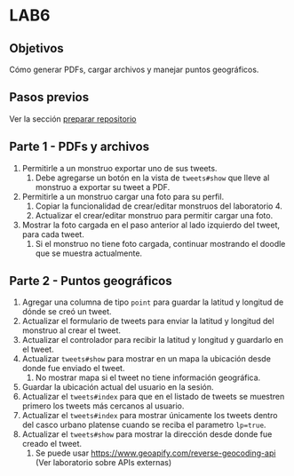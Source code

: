 # LAB6

## Objetivos

Cómo generar PDFs, cargar archivos y manejar puntos geográficos.

## Pasos previos

Ver la sección [preparar repositorio](https://github.com/I110IS/lab1/blob/master/README.md#preparar-repositorio)

## Parte 1 - PDFs y archivos

1. Permitirle a un monstruo exportar uno de sus tweets.
    1. Debe agregarse un botón en la vista de `tweets#show` que lleve al monstruo a exportar su tweet a PDF.
1. Permitirle a un monstruo cargar una foto para su perfil.
    1. Copiar la funcionalidad de crear/editar monstruos del laboratorio 4.
    1. Actualizar el crear/editar monstruo para permitir cargar una foto.
1. Mostrar la foto cargada en el paso anterior al lado izquierdo del tweet, para cada tweet.
    1. Si el monstruo no tiene foto cargada, continuar mostrando el doodle que se muestra actualmente.

## Parte 2 - Puntos geográficos

1. Agregar una columna de tipo `point` para guardar la latitud y longitud de dónde se creó un tweet.
1. Actualizar el formulario de tweets para enviar la latitud y longitud del monstruo al crear el tweet.
1. Actualizar el controlador para recibir la latitud y longitud y guardarlo en el tweet.
1. Actualizar `tweets#show` para mostrar en un mapa la ubicación desde donde fue enviado el tweet.
    1. No mostrar mapa si el tweet no tiene información geográfica.
1. Guardar la ubicación actual del usuario en la sesión.
1. Actualizar el `tweets#index` para que en el listado de tweets se muestren primero los tweets más cercanos al usuario.
1. Actualizar el `tweets#index` para mostrar únicamente los tweets dentro del casco urbano platense cuando se reciba el parametro `lp=true`.
1. Actualizar el `tweets#show` para mostrar la dirección desde donde fue creado el tweet.
    1. Se puede usar https://www.geoapify.com/reverse-geocoding-api (Ver laboratorio sobre APIs externas)
